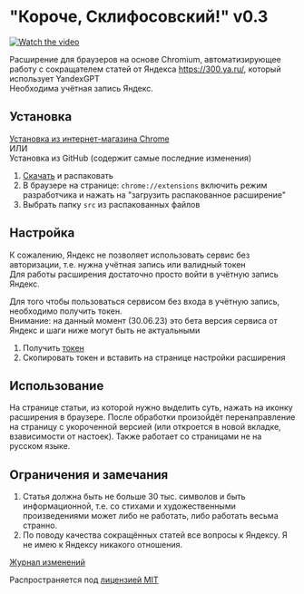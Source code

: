 # "Короче, Склифосовский!" v0.3

[![Watch the video](https://img.youtube.com/vi/8vFjYYKZjvE/maxresdefault.jpg)](https://youtu.be/E_oO9iFZzWY)

Расширение для браузеров на основе Сhromium, автоматизирующее работу с сокращателем статей от Яндекса https://300.ya.ru/, который использует YandexGPT<br>
Необходима учётная запись Яндекс.

## Установка
[Установка из интернет-магазина Chrome](https://chrome.google.com/webstore/detail/%D0%BA%D0%BE%D1%80%D0%BE%D1%87%D0%B5-%D1%81%D0%BA%D0%BB%D0%B8%D1%84%D0%BE%D1%81%D0%BE%D0%B2%D1%81%D0%BA%D0%B8%D0%B9/mpaebgncookaokflfdhflpmhpimkfeii)<br>
ИЛИ<br>
Установка из GitHub (содержит самые последние изменения)
1. [Скачать](https://github.com/nicodimuscanis/article-shortener-extension/archive/refs/heads/master.zip) и распаковать
2. В браузере на странице: `chrome://extensions` включить режим разработчика и нажать на "загрузить распакованное расширение"
3. Выбрать папку `src` из распакованных файлов

## Настройка
К сожалению, Яндекс не позволяет использовать сервис без авторизации, т.е. нужна учётная запись или валидный токен<br>
Для работы расширения достаточно просто войти в учётную запись Яндекс.

Для того чтобы пользоваться сервисом без входа в учётную запись, необходимо получить токен.<br>
Внимание: на данный момент (30.06.23) это бета версия сервиса от Яндекс и шаги ниже могут быть не актуальными<br>
1. Получить [токен](https://oauth.yandex.ru/authorize?response_type=token&client_id=702a61748ec947a4b1ab467d2b2f3edb)
2. Скопировать токен и вставить на странице настройки расширения

## Использование
На странице статьи, из которой нужно выделить суть, нажать на иконку расширения в браузере.
После обработки произойдёт перенаправление на страницу с укороченной версией (или откроется в новой вкладке, взависимости от настоек).
Также работает со страницами не на русском языке.

## Ограничения и замечания
1. Статья должна быть не больше 30 тыс. символов и быть информационной, т.е. со стихами и художественными произведениями может либо не работать, либо работать весьма странно.
2. По поводу качества сокращённых статей все вопросы к Яндексу. Я не имею к Яндексу никакого отношения.

[Журнал изменений](https://htmlpreview.github.io/?https://github.com/nicodimuscanis/article-shortener-extension/blob/master/src/changelog.html)

Распространяется под [лицензией MIT](https://github.com/nicodimuscanis/article-shortener-extension/blob/master/LICENSE.md)

